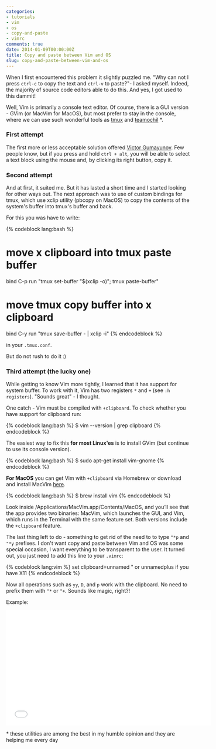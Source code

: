 ```yaml
---
categories:
- tutorials
- vim
- os
- copy-and-paste
- vimrc
comments: true
date: 2014-01-09T00:00:00Z
title: Copy and paste between Vim and OS
slug: copy-and-paste-between-vim-and-os
---
```


When I first encountered this problem it slightly
puzzled me. "Why can not I press `ctrl-c` to copy the text and
`ctrl-v` to paste?"- I asked myself. Indeed, the majority of source code editors
able to do this. And yes, I got used to this dammit!

<!--more-->

Well, Vim is primarily a console text editor. Of course, there is a GUI version - GVim (or MacVim for MacOS), but most prefer to stay in the console, where we can use such wonderful tools as [tmux](http://en.wikipedia.org/wiki/Tmux) and [teamochil](https://github.com/remiprev/teamocil) \*.

### First attempt

The first more or less acceptable solution offered [Victor Gumayunov](https://twitter.com/gumayunov). Few people know, but if you press and hold `ctrl + alt`, you will be able to select a text block using the mouse and, by clicking its right button, copy it.

### Second attempt

And at first, it suited me. But it has lasted a short time and I started
looking for other ways out. The next approach was to use of custom bindings for tmux, which use xclip utility (pbcopy on MacOS) to copy the contents of the system's buffer into tmux's buffer and back.

For this you was have to write:

{% codeblock lang:bash %}
# move x clipboard into tmux paste buffer
bind C-p run "tmux set-buffer \"$(xclip -o)\"; tmux paste-buffer"
# move tmux copy buffer into x clipboard
bind C-y run "tmux save-buffer - | xclip -i"
{% endcodeblock %}

in your `.tmux.conf`.

But do not rush to do it :)

### Third attempt (the lucky one)

While getting to know Vim more tightly, I learned that it has support
for system buffer. To work with it, Vim has two registers `*` and `+`
(see `:h registers`). "Sounds great" - I thought.

One catch - Vim must be compiled with `+clipboard`. To check whether you have support for clipboard run:

{% codeblock lang:bash %}
$ vim --version | grep clipboard
{% endcodeblock %}

The easiest way to fix this **for most Linux'es** is to install GVim (but continue to use its console version).

{% codeblock lang:bash %}
$ sudo apt-get install vim-gnome
{% endcodeblock %}

**For MacOS** you can get Vim with `+clipboard` via Homebrew or download and install MacVim [here](http://code.google.com/p/macvim/downloads/list).

{% codeblock lang:bash %}
$ brew install vim
{% endcodeblock %}

Look inside /Applications/MacVim.app/Contents/MacOS, and you’ll see that the app provides two binaries: MacVim, which launches the GUI, and Vim, which runs in the Terminal with the same feature set. Both versions include the `+clipboard` feature.

The last thing left to do - something to get rid of the need to
to type `"*p` and `"*y` prefixes. I don't want copy and paste between Vim and OS was some special occasion, I want everything to be transparent to the user. It turned out, you just need to add this line to your `.vimrc`:

{% codeblock lang:vim %}
set clipboard=unnamed " or unnamedplus if you have X11
{% endcodeblock %}

Now all operations such as `yy`, `D`, and `p` work with the clipboard. No need to prefix them with `"*` or `"+`. Sounds like magic, right?!

Example:

<iframe width="560" height="315" src="//www.youtube.com/embed/x19YZF4YfLs" frameborder="0" allowfullscreen="true">       </iframe>

\* these utilities are among the best in my humble opinion and they are helping me every day

